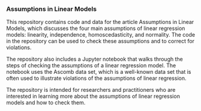 ### Assumptions in Linear Models

This repository contains code and data for the article Assumptions in Linear Models, which discusses the four main assumptions of linear regression models: linearity, independence, homoscedasticity, and normality. The code in the repository can be used to check these assumptions and to correct for violations.

The repository also includes a Jupyter notebook that walks through the steps of checking the assumptions of a linear regression model. The notebook uses the Ascomb data set, which is a well-known data set that is often used to illustrate violations of the assumptions of linear regression.

The repository is intended for researchers and practitioners who are interested in learning more about the assumptions of linear regression models and how to check them.
